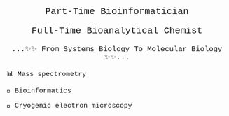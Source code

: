 <!DOCTYPE html>
<html>
  <body>
    <p style="font-family:courier; font-size: 150%; text-align: center;">Part-Time Bioinformatician</p>
    <p style="font-family:courier; font-size: 150%; text-align: center;">Full-Time Bioanalytical Chemist</p>
    <p style="font-family:courier; font-size: 120%; text-align: center;">...✨✨ From Systems Biology To Molecular Biology ✨✨...</p>
    <p style="font-family:courier; font-size: 110%; text-align: left;"> 📊 Mass spectrometry</p>
    <p style="font-family:courier; font-size: 110%; text-align: left;"> 📜 Bioinformatics</p>
    <p style="font-family:courier; font-size: 110%; text-align: left;"> 🔬 Cryogenic electron microscopy</p>
  </body>
</html>